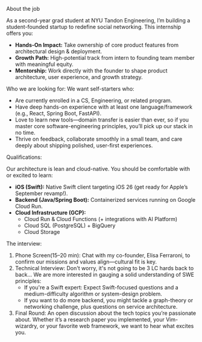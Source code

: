 About the job

As a second-year grad student at NYU Tandon Engineering, I’m building a student-founded startup to redefine social networking. This internship offers you:

- **Hands-On Impact:** Take ownership of core product features from architectural design & deployment.
- **Growth Path:** High-potential track from intern to founding team member with meaningful equity.
- **Mentorship:** Work directly with the founder to shape product architecture, user experience, and growth strategy.

Who we are looking for:
We want self-starters who:
- Are currently enrolled in a CS, Engineering, or related program.
- Have deep hands-on experience with at least one language/framework (e.g., React, Spring Boot, FastAPI).
- Love to learn new tools—domain transfer is easier than ever, so if you master core software-engineering principles, you’ll pick up our stack in no time.
- Thrive on feedback, collaborate smoothly in a small team, and care deeply about shipping polished, user-first experiences.

Qualifications:

Our architecture is lean and cloud-native. You should be comfortable with or excited to learn:

- **iOS (Swift):** Native Swift client targeting iOS 26 (get ready for Apple’s September revamp!).
- **Backend (Java/Spring Boot):** Containerized services running on Google Cloud Run.
- **Cloud Infrastructure (GCP):**
    - Cloud Run & Cloud Functions (+ integrations with AI Platform)
    - Cloud SQL (PostgreSQL) + BigQuery
    - Cloud Storage

The interview:
1. Phone Screen(15–20 min): Chat with my co-founder, Elisa Ferraroni, to confirm our missions and values align—cultural fit is key.
2. Technical Interview: Don't worry, it's not going to be 3 LC hards back to back... We are more interested in gauging a solid understanding of SWE principles:
	- If you're a Swift expert: Expect Swift-focused questions and a medium-difficulty algorithm or system-design problem.
	- If you want to do more backend, you might tackle a graph-theory or networking challenge, plus questions on service architecture.
3. Final Round: An open discussion about the tech topics you’re passionate about. Whether it’s a research paper you implemented, your Vim-wizardry, or your favorite web framework, we want to hear what excites you.